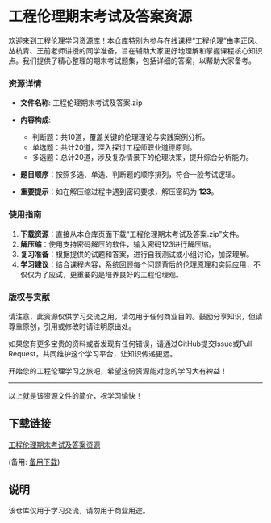 # 工程伦理期末考试及答案资源

欢迎来到工程伦理学习资源库！本仓库特别为参与在线课程“工程伦理”由李正风、丛杭青、王前老师讲授的同学准备，旨在辅助大家更好地理解和掌握课程核心知识点。我们提供了精心整理的期末考试题集，包括详细的答案，以帮助大家备考。

### 资源详情

- **文件名称**: 工程伦理期末考试及答案.zip
- **内容构成**:
  - 判断题：共10道，覆盖关键的伦理理论与实践案例分析。
  - 单选题：共计20道，深入探讨工程师职业道德原则。
  - 多选题：总计20道，涉及复杂情景下的伦理决策，提升综合分析能力。
  
- **题目顺序**：按照多选、单选、判断题的顺序排列，符合一般考试逻辑。
- **重要提示**：如在解压缩过程中遇到密码要求，解压密码为 **123**。

### 使用指南

1. **下载资源**：直接从本仓库页面下载“工程伦理期末考试及答案.zip”文件。
2. **解压缩**：使用支持密码解压的软件，输入密码123进行解压缩。
3. **复习准备**：根据提供的试题和答案，进行自我测试或小组讨论，加深理解。
4. **学习建议**：结合课程内容，系统回顾每个问题背后的伦理原理和实际应用，不仅仅为了应试，更重要的是培养良好的工程伦理观。

### 版权与贡献

请注意，此资源仅供学习交流之用，请勿用于任何商业目的。鼓励分享知识，但请尊重原创，引用或修改时请注明原出处。

如果您有更多宝贵的资料或者发现有任何错误，请通过GitHub提交Issue或Pull Request，共同维护这个学习平台，让知识传递更远。

开始您的工程伦理学习之旅吧，希望这份资源能对您的学习大有裨益！

---

以上就是该资源文件的简介，祝学习愉快！

## 下载链接
[工程伦理期末考试及答案资源](https://pan.quark.cn/s/03b2ec50565c) 

(备用: [备用下载](https://pan.baidu.com/s/1Kp340sKbkTRxDCQCMbwO3Q?pwd=1234))

## 说明

该仓库仅用于学习交流，请勿用于商业用途。

